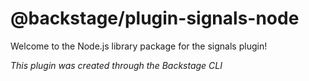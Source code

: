 # @backstage/plugin-signals-node

Welcome to the Node.js library package for the signals plugin!

_This plugin was created through the Backstage CLI_
